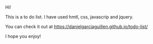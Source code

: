 Hi!

This is a to do list.
I have used hmtl, css, javascrip and jquery.

You can check it out at https://danielgarciaguillen.github.io/todo-list/

I hope you enjoy!
